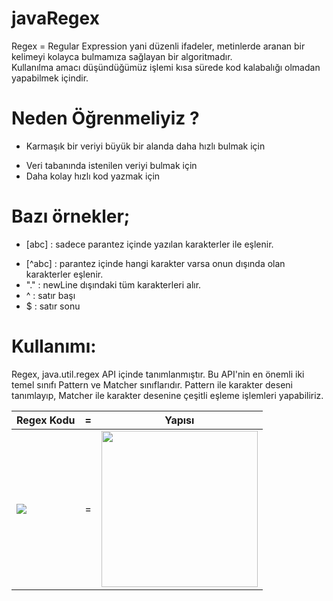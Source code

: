 # javaRegex
Regex = Regular Expression yani düzenli ifadeler, metinlerde aranan bir kelimeyi kolayca bulmamıza sağlayan bir algoritmadır.  
Kullanılma amacı düşündüğümüz işlemi kısa sürede kod kalabalığı olmadan yapabilmek içindir.  

# Neden Öğrenmeliyiz ?
* Karmaşık bir veriyi büyük bir alanda daha hızlı bulmak için 
+ Veri tabanında istenilen veriyi bulmak için
+ Daha kolay hızlı kod yazmak için

# Bazı örnekler;
* [abc] : sadece parantez içinde yazılan karakterler ile eşlenir.
+ [^abc] : parantez içinde hangi karakter varsa onun dışında olan karakterler eşlenir.
+ "."  : newLine dışındaki tüm karakterleri alır.
+ ^ : satır başı
+ $ : satır sonu


# Kullanımı:
Regex, java.util.regex API içinde tanımlanmıştır. Bu API'nin en önemli iki temel sınıfı Pattern ve Matcher sınıflarıdır. Pattern ile karakter deseni tanımlayıp, Matcher ile karakter desenine çeşitli eşleme işlemleri yapabiliriz.



| Regex Kodu     | =      | Yapısı|
|------------|-------------|-------------|
|<img src="https://user-images.githubusercontent.com/45692227/118510288-7d693d80-b739-11eb-8cbb-17834ae425f0.png"> |=|<img src="https://user-images.githubusercontent.com/45692227/118510965-22841600-b73a-11eb-9b04-4bff65e88dbf.png" width="250">| 









